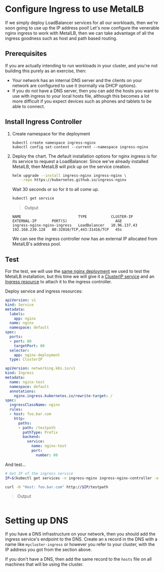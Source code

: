 
# Configure Ingress to use MetalLB

If we simply deploy LoadBalancer services for all our workloads, then we're soon going to use up the IP address pool! Let's now configure the venerable nginx ingress to work with MetalLB, then we can take advantage of all the ingress goodness such as host and path based routing.

## Prerequisites

If you are actually intending to run workloads in your cluster, and you're not building this purely as an exercise, then:

* Your network has an internal DNS server and the clients on your network are configured to use it (normally via DHCP options).
* If you do not have a DNS server, then you can add the hosts you want to use with ingress to your local hosts file, although this becomes a lot more difficult if you expect devices such as phones and tablets to be able to connect.

## Install Ingress Controller

1. Create namespace for the deployment
    ```
    kubectl create namespace ingress-nginx
    kubectl config set-context --current --namespace ingress-nginx
    ```
1. Deploy the chart. The default installation options for nginx ingress is for its service to request a LoadBalancer. Since we've already installed MetalLB, then MetalLB will pick up on the service creation.
    ```bash
    helm upgrade --install ingress-nginx ingress-nginx \
       --repo https://kubernetes.github.io/ingress-nginx
    ```

    Wait 30 seconds or so for it to all come up.

    ```bash
    kubectl get service
    ```

    > Output

    ```
    NAME                          TYPE           CLUSTER-IP     EXTERNAL-IP       PORT(S)                      AGE
    ingress-nginx-nginx-ingress   LoadBalancer   10.96.137.43   192.168.230.128   80:32010/TCP,443:31416/TCP   45s
    ```

    We can see the ingress controller now has an external IP allocated from MetalLB's address pool.

## Test

For the test, we will use the [same nginx deployment](../manifests/test-deployment.yaml) we used to test the MetalLB installation, but this time we will give it a [ClusterIP service](../manifests/test-clusterip-service.yaml) and an [Ingress resource](../manifests/test-ingress.yaml) to attach it to the ingress controller.

Deploy service and ingress resources:

```yaml
apiVersion: v1
kind: Service
metadata:
  labels:
    app: nginx
  name: nginx
  namespace: default
spec:
  ports:
  - port: 80
    targetPort: 80
  selector:
    app: nginx-deployment
  type: ClusterIP
```

```yaml
apiVersion: networking.k8s.io/v1
kind: Ingress
metadata:
  name: nginx-test
  namespace: default
  annotations:
    nginx.ingress.kubernetes.io/rewrite-target: /
spec:
  ingressClassName: nginx
  rules:
  - host: foo.bar.com
    http:
      paths:
      - path: /testpath
        pathType: Prefix
        backend:
          service:
            name: nginx-test
            port:
              number: 80
```

And test...

```bash
# Get IP of the ingress service
IP=$(kubectl get services -n ingress-nginx ingress-nginx-controller -o jsonpath='{.status.loadBalancer.ingress[0].ip}')

curl -H "Host: foo.bar.com" http://$IP/testpath
```

> Output

```

```

# Setting up DNS

If you have a DNS infrastructure on your network, then you should add the ingress service's endpoint to the DNS. Create an `A` record in the DNS with a name like `mycluster-ingress` or however you refer to your cluster, with the IP address you got from the section above.

If you don't have a DNS, then add the same record to the `hosts` file on all machines that will be using the cluster.



